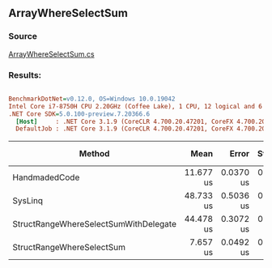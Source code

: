 ﻿## ArrayWhereSelectSum

### Source
[ArrayWhereSelectSum.cs](../../src/StructLinq.Benchmark/ArrayWhereSelectSum.cs)

### Results:
``` ini

BenchmarkDotNet=v0.12.0, OS=Windows 10.0.19042
Intel Core i7-8750H CPU 2.20GHz (Coffee Lake), 1 CPU, 12 logical and 6 physical cores
.NET Core SDK=5.0.100-preview.7.20366.6
  [Host]     : .NET Core 3.1.9 (CoreCLR 4.700.20.47201, CoreFX 4.700.20.47203), X64 RyuJIT
  DefaultJob : .NET Core 3.1.9 (CoreCLR 4.700.20.47201, CoreFX 4.700.20.47203), X64 RyuJIT


```
|                                Method |      Mean |     Error |    StdDev | Ratio | RatioSD | Gen 0 | Gen 1 | Gen 2 | Allocated |
|-------------------------------------- |----------:|----------:|----------:|------:|--------:|------:|------:|------:|----------:|
|                         HandmadedCode | 11.677 us | 0.0370 us | 0.0346 us |  1.00 |    0.00 |     - |     - |     - |         - |
|                               SysLinq | 48.733 us | 0.5036 us | 0.4464 us |  4.17 |    0.04 |     - |     - |     - |     104 B |
| StructRangeWhereSelectSumWithDelegate | 44.478 us | 0.3072 us | 0.2873 us |  3.81 |    0.03 |     - |     - |     - |      48 B |
|             StructRangeWhereSelectSum |  7.657 us | 0.0492 us | 0.0460 us |  0.66 |    0.00 |     - |     - |     - |         - |
